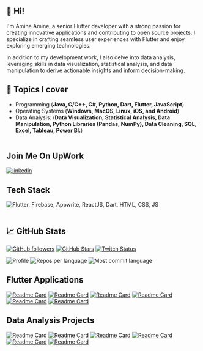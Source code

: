 ## 👋 Hi!

I'm Amine Amine, a senior Flutter developer with a strong passion for creating innovative applications and contributing to open source projects. I specialize in crafting seamless user experiences with Flutter and enjoy exploring emerging technologies. 

In addition to my development work, I also delve into data analysis, leveraging skills in data visualization, statistical analysis, and data manipulation to derive actionable insights and inform decision-making.

## 💬 Topics I cover
* Programming (**Java, C/C++, C#, Python, Dart, Flutter, JavaScript**)
* Operating Systems (**Windows, MacOS, Linux, iOS, and Android**)
* Data Analysis: (**Data Visualization, Statistical Analysis, Data Manipulation, Python Libraries (Pandas, NumPy), Data Cleaning, SQL, Excel, Tableau, Power BI.**)
<br><br>

## Join Me On UpWork

[![linkedin](https://img.shields.io/badge/upwork-0077?style=for-the-badge&logo=upwork&logoColor=white)](https://www.upwork.com/freelancers/~01ee2f160b00f9870b)


## Tech Stack

<img src="https://skillicons.dev/icons?i=js,html,css,php,dart,flutter,firebase,flutter,java,react,python,pandas" title="Flutter, Firebase, Appwrite, NestJs, ReactJS, Laravel, Dart, HTML, CSS, JS, ,python,pandas" alt="Flutter, Firebase, Appwrite, ReactJS, Dart, HTML, CSS, JS" /> <br /><br />

## 📈 GitHub Stats
[![GitHub followers](https://img.shields.io/github/followers/aminamin?logo=GitHub&style=for-the-badge)](https://github.com/aminamin13)
[![GitHub Stars](https://img.shields.io/github/stars/aminamin?logo=github&style=for-the-badge)](https://github.com/aminamin13) 
[![Twitch Status](https://img.shields.io/twitch/status/aminamin?color=9147FF&logo=twitch&style=for-the-badge)]()

![Profile](https://github-profile-summary-cards.vercel.app/api/cards/profile-details?username=aminamin13&theme=codeSTACKr)
![Repos per language](https://github-profile-summary-cards.vercel.app/api/cards/repos-per-language?username=aminamin13&theme=codeSTACKr)
![Most commit language](https://github-profile-summary-cards.vercel.app/api/cards/most-commit-language?username=aminamin13&theme=codeSTACKr)

## Flutter Applications
[![Readme Card](https://github-readme-stats.vercel.app/api/pin/?username=aminamin13&repo=ecommerce-app&theme=codeSTACKr)](https://github.com/aminamin13/ecommerce-app)
[![Readme Card](https://github-readme-stats.vercel.app/api/pin/?username=aminamin13&repo=deliveryapp&theme=codeSTACKr)](https://github.com/aminamin13/deliveryapp)
[![Readme Card](https://github-readme-stats.vercel.app/api/pin/?username=aminamin13&repo=habit_tracker&theme=codeSTACKr)](https://github.com/aminamin13/habit_tracker)
[![Readme Card](https://github-readme-stats.vercel.app/api/pin/?username=aminamin13&repo=note-app-isar&theme=codeSTACKr)](https://github.com/aminamin13/note-app-isar)
[![Readme Card](https://github-readme-stats.vercel.app/api/pin/?username=aminamin13&repo=TO-DO-APP&theme=codeSTACKr)](https://github.com/aminamin13/TO-DO-APP)
[![Readme Card](https://github-readme-stats.vercel.app/api/pin/?username=aminamin13&repo=mini-NFT-marketplace&theme=codeSTACKr)](https://github.com/aminamin13/mini-NFT-marketplace)

## Data Analysis Projects
[![Readme Card](https://github-readme-stats.vercel.app/api/pin/?username=aminamin13&repo=Excel-Dashboard&theme=codeSTACKr)](https://github.com/aminamin13/Excel-Dashboard)
[![Readme Card](https://github-readme-stats.vercel.app/api/pin/?username=aminamin13&repo=tableau-Dashboard&theme=codeSTACKr)](https://github.com/aminamin13/tableau-Dashboard)
[![Readme Card](https://github-readme-stats.vercel.app/api/pin/?username=aminamin13&repo=PortfolioProject-PowerBi&theme=codeSTACKr)](https://github.com/aminamin13/PortfolioProject-PowerBi)
[![Readme Card](https://github-readme-stats.vercel.app/api/pin/?username=aminamin13&repo=Website-Data-Scraping-Using-Python&theme=codeSTACKr)](https://github.com/aminamin13/Website-Data-Scraping-Using-Python)
[![Readme Card](https://github-readme-stats.vercel.app/api/pin/?username=aminamin13&repo=yallakora-scraping&theme=codeSTACKr)](https://github.com/aminamin13/yallakora-scraping)
[![Readme Card](https://github-readme-stats.vercel.app/api/pin/?username=aminamin13&repo=web-scraping-scrapy&theme=codeSTACKr)](https://github.com/aminamin13/web-scraping-scrapy)

